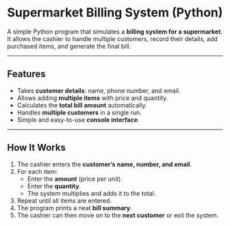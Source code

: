#  Supermarket Billing System (Python)

A simple Python program that simulates a **billing system for a supermarket**.  
It allows the cashier to handle multiple customers, record their details, add purchased items, and generate the final bill.

---

##  Features
- Takes **customer details**: name, phone number, and email.  
- Allows adding **multiple items** with price and quantity.  
- Calculates the **total bill amount** automatically.  
- Handles **multiple customers** in a single run.  
- Simple and easy-to-use **console interface**.  

---

##  How It Works
1. The cashier enters the **customer’s name, number, and email**.  
2. For each item:
   - Enter the **amount** (price per unit).  
   - Enter the **quantity**.  
   - The system multiplies and adds it to the total.  
3. Repeat until all items are entered.  
4. The program prints a neat **bill summary**.  
5. The cashier can then move on to the **next customer** or exit the system.  


